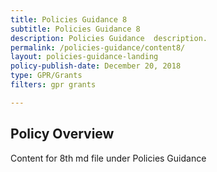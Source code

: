 ```yaml
---
title: Policies Guidance 8
subtitle: Policies Guidance 8
description: Policies Guidance  description. 
permalink: /policies-guidance/content8/
layout: policies-guidance-landing
policy-publish-date: December 20, 2018
type: GPR/Grants
filters: gpr grants

---
```

## Policy Overview ##


Content for 8th md file under Policies Guidance
